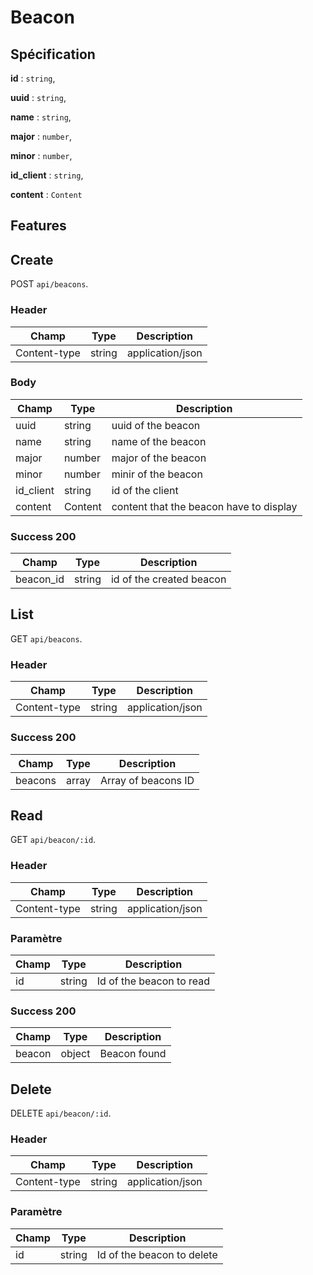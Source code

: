 # Beacon

## Spécification

**id** : `string`,

**uuid** : `string`,

**name** : `string`,

**major** : `number`,

**minor** : `number`,

**id_client** : `string`,

**content** : `Content`

## Features

## Create

POST `api/beacons`.

### Header

| Champ     |     Type   |   Description |
| ------------- | ------------- | --------- |
| Content-type     |        string        |      application/json |

### Body

| Champ      |     Type    |   Description |
| ------------- | ------------- | --------- |
| uuid      |        string        |      uuid of the beacon |
| name        |        string        |      name of the beacon |
| major      |        number        |      major of the beacon |
| minor      |        number        |      minir of the beacon |
| id_client      |        string        |      id of the client |
| content      |        Content        |      content that the beacon have to display |


### Success 200

| Champ     |     Type   |   Description |
| ------------- | ------------- | --------- |
| beacon_id     |        string        |       id of the created beacon |

## List

GET `api/beacons`.

### Header

| Champ     |     Type   |   Description |
| ------------- | ------------- | --------- |
| Content-type     |        string        |      application/json |

### Success 200

| Champ     |     Type   |   Description |
| ------------- | ------------- | --------- |
| beacons     |        array        |      Array of beacons ID |


## Read

GET `api/beacon/:id`.

### Header

| Champ     |     Type   |   Description |
| ------------- | ------------- | --------- |
| Content-type     |        string        |      application/json |

### Paramètre

| Champ     |     Type   |   Description |
| ------------- | ------------- | --------- |
| id     |        string        |      Id of the beacon to read |

### Success 200

| Champ     |     Type   |   Description |
| ------------- | ------------- | --------- |
| beacon     |        object        |      Beacon found |


## Delete

DELETE `api/beacon/:id`.

### Header

| Champ     |     Type   |   Description |
| ------------- | ------------- | --------- |
| Content-type     |        string        |      application/json |

### Paramètre

| Champ     |     Type   |   Description |
| ------------- | ------------- | --------- |
| id     |        string        |      Id of the beacon to delete |

